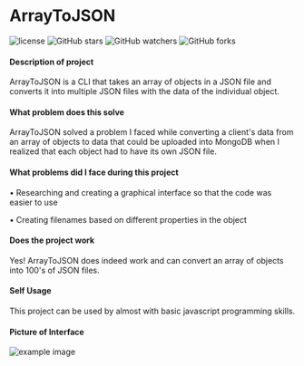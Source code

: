 # ArrayToJSON

![license](https://img.shields.io/github/license/calebdelbridge/arraytojson?style=for-the-badge) ![GitHub stars](https://img.shields.io/github/stars/calebdelbridge/arraytojson?style=for-the-badge) ![GitHub watchers](https://img.shields.io/github/watchers/calebdelbridge/arraytojson?style=for-the-badge) ![GitHub forks](https://img.shields.io/github/forks/calebdelbridge/arraytojson?style=for-the-badge)

#### Description of project

ArrayToJSON is a CLI that takes an array of objects in a JSON file and converts it into multiple JSON files with the data of the individual object.

#### What problem does this solve

ArrayToJSON solved a problem I faced while converting a client's data from an array of objects to data that could be uploaded into MongoDB when I realized that each object had to have its own JSON file.

#### What problems did I face during this project

• Researching and creating a graphical interface so that the code was easier to use

• Creating filenames based on different properties in the object

#### Does the project work

Yes! ArrayToJSON does indeed work and can convert an array of objects into 100's of JSON files.

#### Self Usage

This project can be used by almost with basic javascript programming skills.

#### Picture of Interface

![example image](https://i.imgur.com/ZeuZMeR.png)
